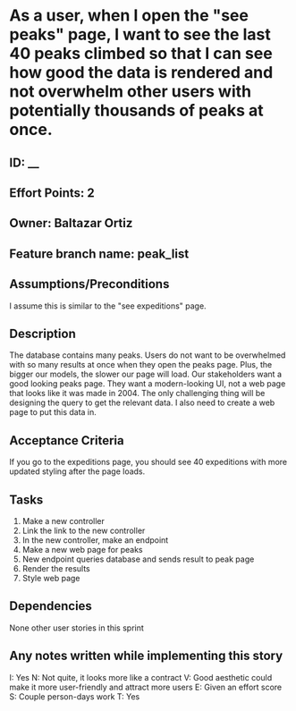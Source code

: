 # As a user, when I open the "see peaks" page, I want to see the last 40 peaks climbed so that I can see how good the data is rendered and not overwhelm other users with potentially thousands of peaks at once.

## ID: __
## Effort Points: 2
## Owner: Baltazar Ortiz
## Feature branch name: peak_list

## Assumptions/Preconditions
I assume this is similar to the "see expeditions" page.

## Description
The database contains many peaks. Users do not want to be overwhelmed with so many results at once when they open the peaks page. Plus, the bigger our models, the slower our page will load. Our stakeholders want a good looking peaks page. They want a modern-looking UI, not a web page that looks like it was made in 2004. The only challenging thing will be designing the query to get the relevant data. I also need to create a web page to put this data in.

## Acceptance Criteria
If you go to the expeditions page, you should see 40 expeditions with more updated styling after the page loads.

## Tasks
1. Make a new controller
2. Link the link to the new controller
3. In the new controller, make an endpoint
4. Make a new web page for peaks
5. New endpoint queries database and sends result to peak page
6. Render the results
7. Style web page

## Dependencies
None other user stories in this sprint 

## Any notes written while implementing this story
I: Yes
N: Not quite, it looks more like a contract
V: Good aesthetic could make it more user-friendly and attract more users
E: Given an effort score
S: Couple person-days work
T: Yes